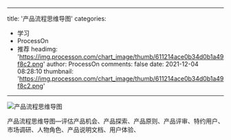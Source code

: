 
---
title: '产品流程思维导图'
categories: 
 - 学习
 - ProcessOn
 - 推荐
headimg: 'https://img.processon.com/chart_image/thumb/611214ace0b34d0b1a49f8c2.png'
author: ProcessOn
comments: false
date: 2021-12-04 08:28:10
thumbnail: 'https://img.processon.com/chart_image/thumb/611214ace0b34d0b1a49f8c2.png'
---

<div>   
<img class="thumb" alt="产品流程思维导图" src="https://img.processon.com/chart_image/thumb/611214ace0b34d0b1a49f8c2.png" referrerpolicy="no-referrer">
<p>产品流程思维导图—评估产品机会、产品探索、产品原则、产品评审、特约用户、市场调研、人物角色、产品说明文档、用户体验、</p>  
</div>
            